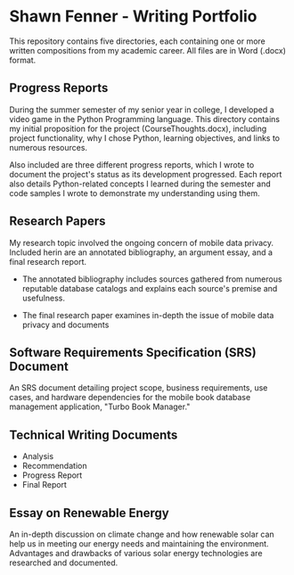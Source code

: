 # Shawn Fenner - Writing Portfolio

This repository contains five directories, each containing one or more written compositions from my academic career. All files are in Word (.docx) format.

## Progress Reports
During the summer semester of my senior year in college, I developed a video game in the Python Programming language. This directory contains my initial proposition for the project (CourseThoughts.docx), including project functionality, why I chose Python, learning objectives, and links to numerous resources.

Also included are three different progress reports, which I wrote to document the project's status as its development progressed. Each report also details Python-related concepts I learned during the semester and code samples I wrote to demonstrate my understanding using them.

## Research Papers
My research topic involved the ongoing concern of mobile data privacy. Included herin are an annotated bibliography, an argument essay, and a final research report.

* The annotated bibliography includes sources gathered from numerous reputable database catalogs and explains each source's premise and usefulness.

* The final research paper examines in-depth the issue of mobile data privacy and documents 

## Software Requirements Specification (SRS) Document
An SRS document detailing project scope, business requirements, use cases, and hardware dependencies for the mobile book database management application, "Turbo Book Manager."

## Technical Writing Documents
* Analysis
* Recommendation
* Progress Report
* Final Report

## Essay on Renewable Energy
An in-depth discussion on climate change and how renewable solar can help us in meeting our energy needs and maintaining the environment. Advantages and drawbacks of various solar energy technologies are researched and documented.
